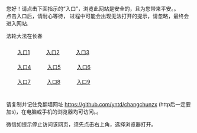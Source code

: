 您好！请点击下面指示的“入口”，浏览此网站是安全的，且为您带来平安。。 <br/>
点击入口后，请耐心等待， 过程中可能会出现无法打开的提示，请忽略，最终会进入网站. </br>

法轮大法在长春<br/>
<div style="padding:10px"><a style="margin:20px" target="_blank" href="https://dfzcjjtfe1q71.cloudfront.net/2Qpsp?zvirwvqy" id="ccLink1" rel="nofollow">入口1</a> <a target="_blank" style="margin:20px" href="https://d3w0hbe1dq7dz0.cloudfront.net/2Qpsp?nmdcrevy" id="ccLink2" rel="nofollow">入口2</a> <a style="margin:20px" target="_blank" href="https://d1b1l2wmiqlqra.cloudfront.net/2Qpsp?yporabdk" id="ccLink3" rel="nofollow">入口3</a></div>

<div style="padding:10px" ><a style="margin:20px" target="_blank" href="https://dfzcjjtfe1q71.cloudfront.net/2Qpsp?zvirwvqy" id="ccLink4" rel="nofollow">入口4</a> <a style="margin:20px" href="https://d3w0hbe1dq7dz0.cloudfront.net/2Qpsp?nmdcrevy" target="_blank" id="ccLink5" rel="nofollow">入口5</a> <a style="margin:20px" href="https://d1b1l2wmiqlqra.cloudfront.net/2Qpsp?yporabdk" target="_blank" id="ccLink6" rel="nofollow">入口6</a></div>

<div style="padding:10px"><a style="margin:20px" target="_blank" href="https://dfzcjjtfe1q71.cloudfront.net/2Qpsp?zvirwvqy" id="ccLink7" rel="nofollow">入口7</a> <a style="margin:20px" href="https://d3w0hbe1dq7dz0.cloudfront.net/2Qpsp?nmdcrevy" target="_blank" id="ccLink8" rel="nofollow">入口8</a> <a style="margin:20px" target="_blank" href="https://d1b1l2wmiqlqra.cloudfront.net/2Qpsp?yporabdk" id="ccLink9" rel="nofollow">入口9</a></div>

<br/>



请复制并记住免翻墙网址 https://github.com/yntd/changchunzx (http后一定要加s)，在电脑或手机的浏览器均可访问。。<br/>

微信如提示停止访问该网页，须先点击右上角，选择浏览器打开。
